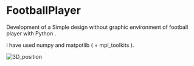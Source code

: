 # FootballPlayer
Development of a Simple design without graphic environment of football player with Python .

i have used numpy and matpotlib ( + mpl_toolkits ).

![3D_position](https://user-images.githubusercontent.com/54766308/184354245-ca6d08d5-7ae6-4629-b5cd-573e378a63f5.PNG)
